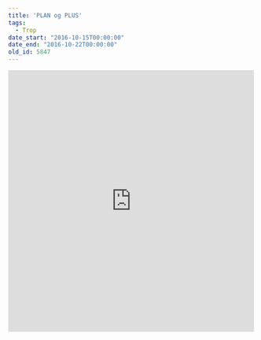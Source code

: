 ```yaml
---
title: 'PLAN og PLUS'
tags:
  - Trop
date_start: "2016-10-15T00:00:00"
date_end: "2016-10-22T00:00:00"
old_id: 5847
---
```

<iframe style="border: none; overflow: hidden;" src="https://www.facebook.com/plugins/post.php?href=https%3A%2F%2Fwww.facebook.com%2Fsoeborggruppe%2Fposts%2F1836066086613176&amp;width=500" scrolling="no" frameborder="0" height="532" width="500"></iframe>